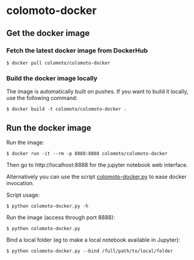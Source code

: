 # colomoto-docker

## Get the docker image

### Fetch the latest docker image from DockerHub

    $ docker pull colomoto/colomoto-docker

### Build the docker image locally

The image is automatically built on pushes. If you want to build it locally, use the following command:

    $ docker build -t colomoto/colomoto-docker .


## Run the docker image

Run the image:

    $ docker run -it --rm -p 8888:8888 colomoto/colomoto-docker

Then go to http://localhost:8888 for the jupyter notebook web interface.

Alternatively you can use the script [colomoto-docker.py](./colomoto-docker.py?raw=true) to ease docker
invocation.

Script usage:

    $ python colomoto-docker.py -h

Run the image (access through port 8888):

    $ python colomoto-docker.py

Bind a local folder (eg to make a local notebook available in Jupyter):

    $ python colomoto-docker.py --bind /full/path/to/local/folder

